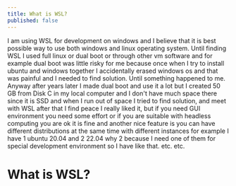 ```yaml
---
title: What is WSL?
published: false
---
```



I am using WSL for development on windows and I believe that it is best possible way to use both windows and linux operating system. Until finding WSL I used full linux or dual boot or through other vm software and for example dual boot was little risky for me because once when I try to install ubuntu and windows together I accidentally erased windows os and that was painful and I needed to find solution. Until something happened to me. Anyway after years later I made dual boot and use it a lot but I created 50 GB from Disk C in my local computer and I don't have much space there since it is SSD and when I run out of space I tried to find solution, and meet with WSL after that I find peace I really liked it, but if you need GUI environment you need some effort or if you are suitable with headless computing you are ok it is fine and another nice feature is you can have different distributions at the same time with different instances for example I have 1 ubuntu 20.04 and 2 22.04 why 2 because I need one of them for special development environment so I have like that. etc. etc.

# What is WSL?